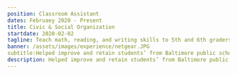 ```yaml
---
position: Classroom Assistant
dates: Februaey 2020 - Present
title: Civic & Social Organization
startdate: 2020-02-02
tagline: Teach math, reading, and writing skills to 5th and 6th graders from Baltimore inner-city public schools and help promote positive social development for students.
banner: /assets/images/experience/netgear.JPG
subtitle:Helped improve and retain students’ from Baltimore public schools reading and mathematical skills through research-based curricula. Created innovative ways to keep the students engaged and effectively learn classroom material. Encouraged students to develop social skills such as learning how to effectively convey feelings.
description: Helped improve and retain students’ from Baltimore public schools reading and mathematical skills through research-based curricula. Created innovative ways to keep the students engaged and effectively learn classroom material. Encouraged students to develop social skills such as learning how to effectively convey feelings.
---
```

<!-- <div class="sidebar">
	<b>Dates:</b> Jan - Aug 2017
	<br><b>Location:</b> Richmond, Canada
	<br><b>Tools:</b> Python, Arduino
	<br><br><b>Responsibilities:</b>
	<br>• Proposed and developed an object-oriented automation testing framework for an upcoming project using <mark>Python</mark> for Linux and Windows operating systems, including modules for AWS Cloud services and hardware components
	<br>• Utilized Python’s <mark>Pandas</mark> library to perform data analysis on gathered metrics and results to build detailed reports and presentations
	<br>• Built hardware testing tools using <mark>Arduino</mark>, providing a maintainable and reusable test environment structure for future test procedures
</div> -->

<!-- 
## Software Test Engineer Co-op @ Netgear

**Dates:** Jan - Aug 2017

**Location:** Richmond, Canada

**Tools:** Python, Arduino

### Responsibilities:

• Proposed and developed an object-oriented automation testing framework for an upcoming project using <mark>Python</mark> for Linux and Windows operating systems, including modules for AWS Cloud services and hardware components

• Utilized Python’s <mark>Pandas</mark> library to perform data analysis on gathered metrics and results to build detailed reports and presentations

• Built hardware testing tools using <mark>Arduino</mark>, providing a maintainable and reusable test environment structure for future test procedures

## Writeup coming soon!
-->